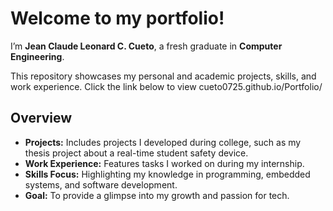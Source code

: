 # Welcome to my portfolio!

I’m **Jean Claude Leonard C. Cueto**, a fresh graduate in **Computer Engineering**.

This repository showcases my personal and academic projects, skills, and work experience.
Click the link below to view
cueto0725.github.io/Portfolio/
## Overview

* **Projects:** Includes projects I developed during college, such as my thesis project about a real-time student safety device.
* **Work Experience:** Features tasks I worked on during my internship.
* **Skills Focus:** Highlighting my knowledge in programming, embedded systems, and software development.
* **Goal:** To provide a glimpse into my growth and passion for tech.

